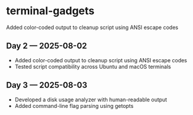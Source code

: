 # terminal-gadgets
Added color-coded output to cleanup script using ANSI escape codes
## Day 2 — 2025-08-02
- Added color-coded output to cleanup script using ANSI escape codes  
- Tested script compatibility across Ubuntu and macOS terminals
## Day 3 — 2025-08-03
- Developed a disk usage analyzer with human-readable output  
- Added command-line flag parsing using getopts
